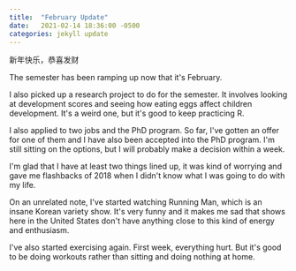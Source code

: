```yaml
---
title:  "February Update"
date:   2021-02-14 18:36:00 -0500
categories: jekyll update
---
```


新年快乐，恭喜发财

The semester has been ramping up now that it's February. 

I also picked up a research project to do for the semester. It involves looking at development scores and seeing how eating eggs affect children development. It's a weird one, but it's good to keep practicing R.

I also applied to two jobs and the PhD program. So far, I've gotten an offer for one of them and I have also been accepted into the PhD program. I'm still sitting on the options, but I will probably make a decision within a week.

I'm glad that I have at least two things lined up, it was kind of worrying and gave me flashbacks of 2018 when I didn't know what I was going to do with my life.

On an unrelated note, I've started watching Running Man, which is an insane Korean variety show. It's very funny and it makes me sad that shows here in the United States don't have anything close to this kind of energy and enthusiasm.

I've also started exercising again. First week, everything hurt. But it's good to be doing workouts rather than sitting and doing nothing at home.